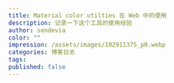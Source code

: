 ```yaml
---
title: Material color utilties 在 Web 中的使用
description: 记录一下这个工具的使用经验
author: sendevia
color: ""
impression: /assets/images/102911375_p0.webp
categories: 博客日志
tags:
published: false
---
```

